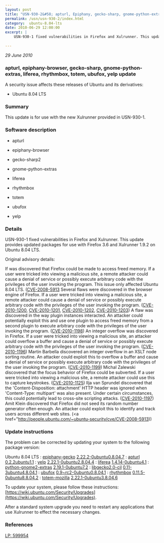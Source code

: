 ```yaml
---
layout: post
title: "USN-930-2&#58; apturl, Epiphany, gecko-sharp, gnome-python-extras, liferea, rhythmbox, totem, ubufox, yelp update"
permalink: /usn/usn-930-2/index.html
category:  ubuntu-8.04-lts
date: 2010-06-29 12:00:00
excerpt: |
    USN-930-1 fixed vulnerabilities in Firefox and Xulrunner. This update provides updated packages for use with Firefox 3.6 and Xulrunner 1.9.2 on Ubuntu 8.04 LTS.
    
--- 
```

 
 

*29 June 2010*

### apturl, epiphany-browser, gecko-sharp, gnome-python-extras, liferea, rhythmbox, totem, ubufox, yelp update

A security issue affects these releases of Ubuntu and its derivatives:

* Ubuntu 8.04 LTS

### Summary

This update is for use with the new Xulrunner provided in USN-930-1. 

### Software description

* apturl 

* epiphany-browser 

* gecko-sharp2 

* gnome-python-extras 

* liferea 

* rhythmbox 

* totem 

* ubufox 

* yelp 

### Details

USN-930-1 fixed vulnerabilities in Firefox and Xulrunner. This update provides updated packages for use with Firefox 3.6 and Xulrunner 1.9.2 on Ubuntu 8.04 LTS.

Original advisory details:

 If was discovered that Firefox could be made to access freed memory. If a user were tricked into viewing a malicious site, a remote attacker could cause a denial of service or possibly execute arbitrary code with the privileges of the user invoking the program. This issue only affected Ubuntu 8.04 LTS. ([CVE-2008-5913](http://people.ubuntu.com/~ubuntu-security/cve/CVE-2010-1121">CVE-2010-1121</a>) Several flaws were discovered in the browser engine of Firefox. If a user were tricked into viewing a malicious site, a remote attacker could cause a denial of service or possibly execute arbitrary code with the privileges of the user invoking the program. (<a href="http://people.ubuntu.com/~ubuntu-security/cve/CVE-2010-1200">CVE-2010-1200</a>, <a href="http://people.ubuntu.com/~ubuntu-security/cve/CVE-2010-1201">CVE-2010-1201</a>, <a href="http://people.ubuntu.com/~ubuntu-security/cve/CVE-2010-1202">CVE-2010-1202</a>, <a href="http://people.ubuntu.com/~ubuntu-security/cve/CVE-2010-1203">CVE-2010-1203</a>) A flaw was discovered in the way plugin instances interacted. An attacker could potentially exploit this and use one plugin to access freed memory from a second plugin to execute arbitrary code with the privileges of the user invoking the program. (<a href="http://people.ubuntu.com/~ubuntu-security/cve/CVE-2010-1198">CVE-2010-1198</a>) An integer overflow was discovered in Firefox. If a user were tricked into viewing a malicious site, an attacker could overflow a buffer and cause a denial of service or possibly execute arbitrary code with the privileges of the user invoking the program. (<a href="http://people.ubuntu.com/~ubuntu-security/cve/CVE-2010-1196">CVE-2010-1196</a>) Martin Barbella discovered an integer overflow in an XSLT node sorting routine. An attacker could exploit this to overflow a buffer and cause a denial of service or possibly execute arbitrary code with the privileges of the user invoking the program. (<a href="http://people.ubuntu.com/~ubuntu-security/cve/CVE-2010-1199">CVE-2010-1199</a>) Michal Zalewski discovered that the focus behavior of Firefox could be subverted. If a user were tricked into viewing a malicious site, a remote attacker could use this to capture keystrokes. (<a href="http://people.ubuntu.com/~ubuntu-security/cve/CVE-2010-1125">CVE-2010-1125</a>) Ilja van Sprundel discovered that the &#39;Content-Disposition: attachment&#39; HTTP header was ignored when &#39;Content-Type: multipart&#39; was also present. Under certain circumstances, this could potentially lead to cross-site scripting attacks. (<a href="http://people.ubuntu.com/~ubuntu-security/cve/CVE-2010-1197">CVE-2010-1197</a>) Amit Klein discovered that Firefox did not seed its random number generator often enough. An attacker could exploit this to identify and track users across different web sites. (<a href="http://people.ubuntu.com/~ubuntu-security/cve/CVE-2008-5913)) 

### Update instructions

The problem can be corrected by updating your system to the following package version:

Ubuntu 8.04 LTS
 : [epiphany-gecko](https://launchpad.net/ubuntu/+source/epiphany-browser) <span> [2.22.2-0ubuntu0.8.04.7](https://launchpad.net/ubuntu/+source/epiphany-browser/2.22.2-0ubuntu0.8.04.7) </span> 
 : [apturl](https://launchpad.net/ubuntu/+source/apturl) <span> [0.2.2ubuntu1.1](https://launchpad.net/ubuntu/+source/apturl/0.2.2ubuntu1.1) </span> 
 : [yelp](https://launchpad.net/ubuntu/+source/yelp) <span> [2.22.1-0ubuntu2.8.04.4](https://launchpad.net/ubuntu/+source/yelp/2.22.1-0ubuntu2.8.04.4) </span> 
 : [liferea](https://launchpad.net/ubuntu/+source/liferea) <span> [1.4.14-0ubuntu4.1](https://launchpad.net/ubuntu/+source/liferea/1.4.14-0ubuntu4.1) </span> 
 : [python-gnome2-extras](https://launchpad.net/ubuntu/+source/gnome-python-extras) <span> [2.19.1-0ubuntu7.2](https://launchpad.net/ubuntu/+source/gnome-python-extras/2.19.1-0ubuntu7.2) </span> 
 : [libgecko2.0-cil](https://launchpad.net/ubuntu/+source/gecko-sharp2) <span> [0.11-3ubuntu4.8.04.1](https://launchpad.net/ubuntu/+source/gecko-sharp2/0.11-3ubuntu4.8.04.1) </span> 
 : [ubufox](https://launchpad.net/ubuntu/+source/ubufox) <span> [0.9~rc2-0ubuntu0.8.04.1](https://launchpad.net/ubuntu/+source/ubufox/0.9~rc2-0ubuntu0.8.04.1) </span> 
 : [rhythmbox](https://launchpad.net/ubuntu/+source/rhythmbox) <span> [0.11.5-0ubuntu8.8.04.2](https://launchpad.net/ubuntu/+source/rhythmbox/0.11.5-0ubuntu8.8.04.2) </span> 
 : [totem-mozilla](https://launchpad.net/ubuntu/+source/totem) <span> [2.22.1-0ubuntu3.8.04.6](https://launchpad.net/ubuntu/+source/totem/2.22.1-0ubuntu3.8.04.6) </span> 

To update your system, please follow these instructions: [https://wiki.ubuntu.com/Security/Upgrades](https://wiki.ubuntu.com/Security/Upgrades).

After a standard system upgrade you need to restart any applications that use Xulrunner to effect the necessary changes. 

### References

 
 [LP: 599954](https://launchpad.net/bugs/599954)
 

